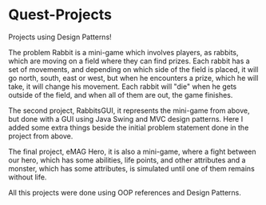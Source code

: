 # Quest-Projects
Projects using Design Patterns!

The problem Rabbit is a mini-game which involves players, as rabbits, which are moving on a field where they can find prizes. Each rabbit 
has a set of movements, and depending on which side of the field is placed, it will go north, south, east or west, but when he encounters
a prize, which he will take, it will change his movement. Each rabbit will "die" when he gets outside of the field, and when all 
of them are out, the game finishes.

The second project, RabbitsGUI, it represents the mini-game from above, but done with a GUI using Java Swing and MVC design patterns. Here
I added some extra things beside the initial problem statement done in the project from above.

The final project, eMAG Hero, it is also a mini-game, where a fight between our hero, which has some abilities, life points, and other attributes
and a monster, which has some attributes, is simulated until one of them remains without life.


All this projects were done using OOP references and Design Patterns.

